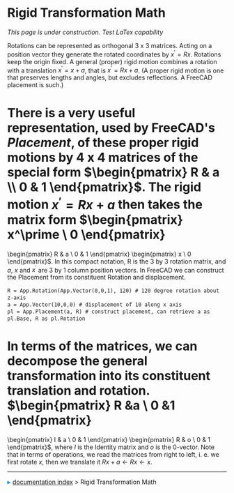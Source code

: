 # Rigid Transformation Math
*This page is under construction. Test LaTex capability*

Rotations can be represented as orthogonal 3 x 3 matrices. Acting on a position vector they generate the rotated coordinates by $x^\prime = Rx$. Rotations keep the origin fixed. A general (proper) rigid motion combines a rotation with a translation $x^\prime = x + a$, that is $x^\prime = Rx + a$. (A proper rigid motion is one that preserves lengths and angles, but excludes reflections. A FreeCAD placement is such.)

There is a very useful representation, used by FreeCAD\'s *Placement*, of these proper rigid motions by 4 x 4 matrices of the special form $\begin{pmatrix}
R & a \\
0 & 1
\end{pmatrix}$. The rigid motion $x^\prime = Rx + a$ then takes the matrix form $\begin{pmatrix}
x^\prime \\
0 
\end{pmatrix}
=
\begin{pmatrix}
R & a \\
0 & 1
\end{pmatrix}
\begin{pmatrix}
x \\
0
\end{pmatrix}$. In this compact notation, R is the 3 by 3 rotation matrix, and $a$, $x$ and $x^\prime$ are 3 by 1 column position vectors. In FreeCAD we can construct the Placement from its constituent Rotation and displacement.

    R = App.Rotation(App.Vector(0,0,1), 120) # 120 degree rotation about z-axis
    a = App.Vector(10,0,0) # displacement of 10 along x axis
    pl = App.Placement(a, R) # construct placement, can retrieve a as pl.Base, R as pl.Rotation

In terms of the matrices, we can decompose the general transformation into its constituent translation and rotation. $\begin{pmatrix}
R &a \\
0 &1 
\end{pmatrix}
=
\begin{pmatrix}
I & a \\
0 & 1
\end{pmatrix}
\begin{pmatrix}
R & o \\
0 & 1
\end{pmatrix}$, where $I$ is the Identity matrix and $o$ is the 0-vector. Note that in terms of operations, we read the matrices from right to left, i. e. we first rotate $x$, then we translate it $Rx + a\leftarrow Rx\leftarrow x$.



---
![](images/Right_arrow.png) [documentation index](../README.md) > Rigid Transformation Math
